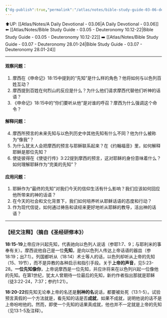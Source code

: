 ```yaml
---
{"dg-publish":true,"permalink":"/atlas/notes/bible-study-guide-03-06-deuteronomy-18-15-22/","noteIcon":""}
---
```


⬆️UP: [[Atlas/Notes/A Daily Devotional - 03.06\|A Daily Devotional - 03.06]]
⬅️ [[Atlas/Notes/Bible Study Guide - 03.05 - Deuteronomy 10.12-22\|Bible Study Guide - 03.05 - Deuteronomy 10.12-22]]
➡️ [[Atlas/Notes/Bible Study Guide - 03.07 - Deuteronomy 28.01-24\|Bible Study Guide - 03.07 - Deuteronomy 28.01-24]] 

---

#### 观察问题：

1. 摩西在《申命记》18:15中提到的“先知”是什么样的角色？他将如何与以色列百姓互动？
2. 摩西提到百姓在何烈山的反应是什么？为什么他们请求摩西代替他们听神的话语？
3. 《申命记》18:15中的“你们要听从他”是对谁的呼召？摩西为什么强调这个命令？

#### 解释问题：

4. 摩西所预言的未来先知与以色列历史中其他先知有什么不同？他为什么被称为“像我”？
5. 为什么犹太人会把摩西的预言与耶稣联系起来？在《约翰福音》里，如何解释耶稣是那位先知？
6. 使徒彼得在《使徒行传》3:22提到摩西的预言，这对耶稣的身份意味着什么？如何理解耶稣作为“完美的先知”？

#### 应用问题：

1. 耶稣作为“最终的先知”对我们今天的信仰生活有什么影响？我们应该如何回应他所带来的神的话语？
2. 在今天的社会和文化背景下，我们如何培养听从耶稣话语的态度和行动？
3. 作为现代信徒，如何通过祷告和读经来更好地听从耶稣的教导，活出神的话语？

---
### 【经文注释】（摘自《圣经研修本》）

**18:15-19**上帝应许兴起先知，代表祂向以色列人说话（参耶1:7、9；与耶利米的事奉有关）。摩西说他自己是一位**先知**，是向以色列人传达上帝话语的器皿（参18:19；出7:1）。列国都听从（18:14）术士等人的话，以色列却听从上帝的先知（15、19节），而不是异教的各种启示和指引手段。关于**上帝的声音**，见5:23-28。**一位先知像你**，上帝说摩西是一位先知，并应许将来在以色列兴起一位像他的先知。在第1世纪，犹太人曾期待一位最后的先知，新约作者指出那就是耶稣（徒3:22-24，7:37；参约1:21）。

**18:20-22**假先知无论奉上帝的名还是**别神的名**说话，都要被处死（13:1-5）。试验预言真假的一个方法就是，看先知的话是否**成就**，如果不成就，说明他说的话不是上帝吩咐他的。然而，即使一个先知的话果真成就，他也并不一定就是上帝的先知（见13:1-5及注释）。